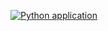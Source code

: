 [![Python application](https://github.com/Jakub3628800/url-shortener-starlette/actions/workflows/python-app.yml/badge.svg?branch=master)](https://github.com/Jakub3628800/url-shortener-starlette/actions/workflows/python-app.yml)